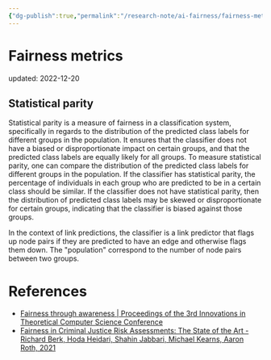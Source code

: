 ```yaml
---
{"dg-publish":true,"permalink":"/research-note/ai-fairness/fairness-metrics/","dgPassFrontmatter":true}
---
```



# Fairness metrics
updated: 2022-12-20


## Statistical parity 

Statistical parity is a measure of fairness in a classification system, specifically in regards to the distribution of the predicted class labels for different groups in the population. It ensures that the classifier does not have a biased or disproportionate impact on certain groups, and that the predicted class labels are equally likely for all groups. To measure statistical parity, one can compare the distribution of the predicted class labels for different groups in the population. If the classifier has statistical parity, the percentage of individuals in each group who are predicted to be in a certain class should be similar. If the classifier does not have statistical parity, then the distribution of predicted class labels may be skewed or disproportionate for certain groups, indicating that the classifier is biased against those groups.

In the context of link predictions, the classifier is a link predictor that flags up node pairs if they are predicted to have an edge and otherwise flags them down. The "population" correspond to the number of node pairs between two groups. 

# References
- [Fairness through awareness | Proceedings of the 3rd Innovations in Theoretical Computer Science Conference](https://dl.acm.org/doi/10.1145/2090236.2090255)
- [Fairness in Criminal Justice Risk Assessments: The State of the Art - Richard Berk, Hoda Heidari, Shahin Jabbari, Michael Kearns, Aaron Roth, 2021](https://journals.sagepub.com/doi/full/10.1177/0049124118782533)
